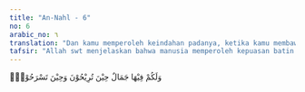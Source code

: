 ```yaml
---
title: "An-Nahl - 6"
no: 6
arabic_no: ٦
translation: "Dan kamu memperoleh keindahan padanya, ketika kamu membawanya kembali ke kandang dan ketika kamu melepaskannya (ke tempat penggembalaan)."
tafsir: "Allah swt menjelaskan bahwa manusia memperoleh kepuasan batin dan pemandangan yang indah pada binatang ternak ketika mereka melepas dan menggiringnya di pagi hari menuju tempat penggembalaan. Perasaan yang sama juga dirasakan pada sore hari ketika mereka menghalau dan menggiring binatang ternak itu kembali ke kandangnya. Keindahan yang diperoleh manusia dari binatang ternak itu termasuk nikmat Allah yang diberikan kepada hamba-Nya."
---
```


وَلَكُمْ فِيْهَا جَمَالٌ حِيْنَ تُرِيْحُوْنَ وَحِيْنَ تَسْرَحُوْنَۖ
